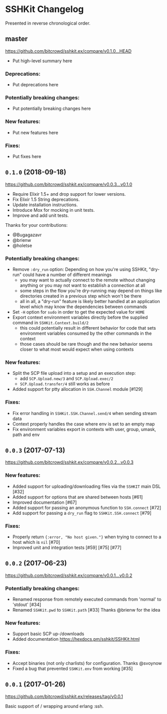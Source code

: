 # SSHKit Changelog

Presented in reverse chronological order.

## master

https://github.com/bitcrowd/sshkit.ex/compare/v0.1.0...HEAD

* Put high-level summary here

### Deprecations:

* Put deprecations here

### Potentially breaking changes:

* Put potentially breaking changes here

### New features:

* Put new features here

### Fixes:

* Put fixes here

## `0.1.0` (2018-09-18)

https://github.com/bitcrowd/sshkit.ex/compare/v0.0.3...v0.1.0

* Require Elixir 1.5+ and drop support for lower versions.
* Fix Elixir 1.5 String deprecations.
* Update installation instructions.
* Introduce Mox for mocking in unit tests.
* Improve and add unit tests.

Thanks for your contributions:

* @Bugagazavr
* @brienw
* @holetse

### Potentially breaking changes:

* Remove `:dry_run` option: Depending on how you're using SSHKit, "dry-run" could have a number of different meanings
  * you may want to actually connect to the remote without changing anything or you may not want to establish a connection at all
  * some steps in the flow you're dry-running may depend on things like directories created in a previous step which won't be there
  * all in all, a "dry-run" feature is likely better handled at an application level which may know the dependencies between commands
* Set `-H` option for `sudo` in order to get the expected value for `HOME`
* Export context environment variables directly before the supplied command in `SSHKit.Context.build/2`
  * this could potentially result in different behavior for code that sets environment variables consumed by the other commands in the context
  * those cases should be rare though and the new behavior seems closer to what most would expect when using contexts

### New features:

* Split the SCP file upload into a setup and an execution step:
  * add `SCP.Upload.new/3` and `SCP.Upload.exec/2`
  * `SCP.Upload.transfer/4` still works as before
* Added support for ptty allocation in `SSH.Channel` module [#129]

### Fixes:

* Fix error handling in `SSHKit.SSH.Channel.send/4` when sending stream data
* Context properly handles the case where env is set to an empty map
* Fix environment variables export in contexts with user, group, umask, path and env

## `0.0.3` (2017-07-13)

https://github.com/bitcrowd/sshkit.ex/compare/v0.0.2...v0.0.3

### New features:

* Added support for uploading/downloading files via the `SSHKIT` main DSL [#32]
* Added support for options that are shared between hosts [#61]
* Improved documentation [#67]
* Added support for passing an anonymous function to `SSH.connect` [#72]
* Add support for passing a `dry_run` flag to `SSHKit.SSH.connect` [#79]

### Fixes:

* Properly return `{:error, "No host given."}` when trying to connect to a host which is `nil` [#70]
* Improved unit and integration tests [#59] [#75] [#77]

## `0.0.2` (2017-06-23)

https://github.com/bitcrowd/sshkit.ex/compare/v0.0.1...v0.0.2

### Potentially breaking changes:

* Renamed response from remotely executed commands from 'normal' to 'stdout' [#34]
* Renamed `SSHKit.pwd` to `SSHKit.path` [#33] Thanks @brienw for the idea

### New features:

* Support basic SCP up-/downloads
* Added documentation https://hexdocs.pm/sshkit/SSHKit.html

### Fixes:

* Accept binaries (not only charlists) for configuration. Thanks @svoynow
* Fixed a bug that prevented `SSHKit.env` from working [#35]

## `0.0.1` (2017-01-26)

https://github.com/bitcrowd/sshkit.ex/releases/tag/v0.0.1

Basic support of / wrapping around erlang :ssh.
